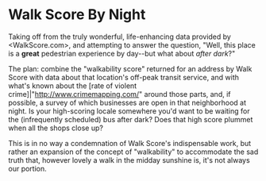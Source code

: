 # Walk Score By Night

Taking off from the truly wonderful, life-enhancing data provided by <WalkScore.com>, and attempting to answer the question, "Well, this place is a **great** pedestrian experience by day--but what about *after dark*?"

The plan: combine the "walkability score" returned for an address by Walk Score with data about that location's off-peak transit service, and with what's known about the [rate of violent crime]|"http://www.crimemapping.com/" around those parts, and, if possible, a survey of which businesses are open in that neighborhood at night. Is your high-scoring locale somewhere you'd want to be waiting for the (infrequently scheduled) bus after dark? Does that high score plummet when all the shops close up? 

This is in no way a condemnation of Walk Score's indispensable work, but rather an expansion of the concept of "walkability" to accommodate the sad truth that, however lovely a walk in the midday sunshine is, it's not always our portion.
